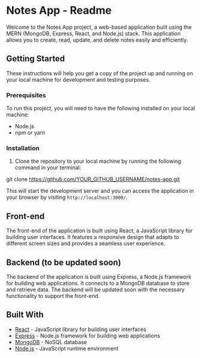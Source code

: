 # Notes App - Readme

Welcome to the Notes App project, a web-based application built using the MERN (MongoDB, Express, React, and Node.js) stack. This application allows you to create, read, update, and delete notes easily and efficiently. 

## Getting Started

These instructions will help you get a copy of the project up and running on your local machine for development and testing purposes.

### Prerequisites

To run this project, you will need to have the following installed on your local machine:
- Node.js
- npm or yarn

### Installation

1. Clone the repository to your local machine by running the following command in your terminal:

git clone https://github.com/YOUR_GITHUB_USERNAME/notes-app.git


This will start the development server and you can access the application in your browser by visiting `http://localhost:3000/`.

## Front-end

The front-end of the application is built using React, a JavaScript library for building user interfaces. It features a responsive design that adapts to different screen sizes and provides a seamless user experience.

## Backend (to be updated soon)

The backend of the application is built using Express, a Node.js framework for building web applications. It connects to a MongoDB database to store and retrieve data. The backend will be updated soon with the necessary functionality to support the front-end.

## Built With

- [React](https://reactjs.org/) - JavaScript library for building user interfaces
- [Express](https://expressjs.com/) - Node.js framework for building web applications
- [MongoDB](https://www.mongodb.com/) - NoSQL database
- [Node.js](https://nodejs.org/) - JavaScript runtime environment


